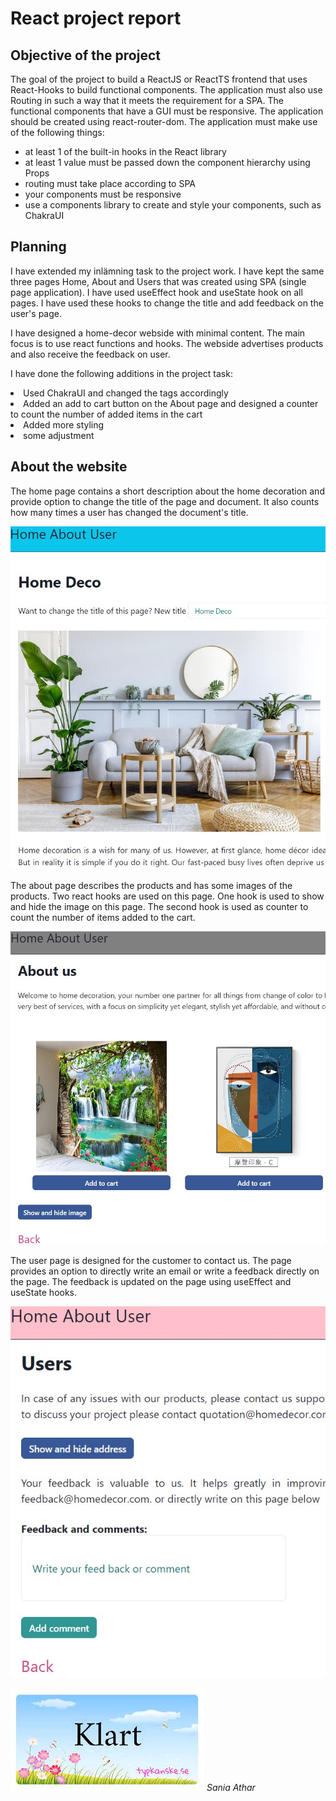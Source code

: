 # React project report

## Objective of the project 
The goal of the project to build a ReactJS or ReactTS frontend that uses React-Hooks to build functional components. The application must also use Routing in such a way that it meets the requirement for a SPA. The functional components that have a GUI must be responsive. The application should be created using react-router-dom. The application must make use of the following things:
<ul>
  <li>at least 1 of the built-in hooks in the React
library</li>
  <li>at least 1 value must be passed down the component hierarchy using Props</li>
  <li>routing must take place according to SPA</li>
  <li>your components must be responsive</li>
  <li>use a components library to create and style your
components, such as ChakraUI</li>
</ul> 

## Planning

I have extended my inlämning task to the  project work. I have kept the same three pages Home, About and Users that was created using SPA (single page application). I have used useEffect hook and useState hook on all pages. I have used these hooks to change the title and add feedback on the user's page. 

I have designed a home-decor webside with minimal content. The main focus is to use react functions and hooks. The webside  advertises products and also receive the feedback on user.

I have done the following additions in the project task:
<li>Used ChakraUI and changed the tags accordingly</li>
<li>Added an add to cart button on the About page and designed a counter to count the number of added items in the cart</li>
<li>Added more styling</li>
<li>some adjustment</li>

## About the website

The home page contains a short description about the home decoration and provide option to change the title of the page and document. It also counts how many times a user has changed the document's title. 

![Home](image/home.jpg)

The about page describes the products and has some images of the products. Two react hooks are used on this page. One hook is used to show and hide the image on this page. The second hook is used as counter to count the number of items added to the cart.

![About-us](image/aboutus.jpg)

The user page is designed for the customer to contact us. The page provides an option to directly write an email or write a feedback directly on the page. The feedback is updated on the page using useEffect and useState hooks. 

![HTTP](image/contact.jpg)


![Klar](image/klar.jpg)
*Sania Athar*